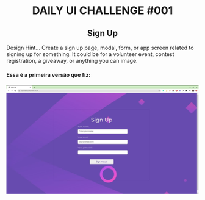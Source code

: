 <h1 align="center">DAILY UI CHALLENGE #001 </h1>

<h2 align="center">Sign Up</h2>
 

Design Hint...
Create a sign up page, modal, form, or app screen related to signing up for something. It could be for a volunteer event, contest registration, a giveaway, or anything you can image.

<h4> Essa é a primeira versão que fiz: <h4>
<img src="./001.jpeg">
